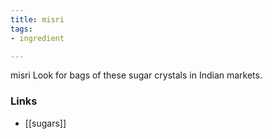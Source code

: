 ```yaml
---
title: misri
tags:
- ingredient

---
```

misri Look for bags of these sugar crystals in Indian markets.

### Links

* [[sugars]]

